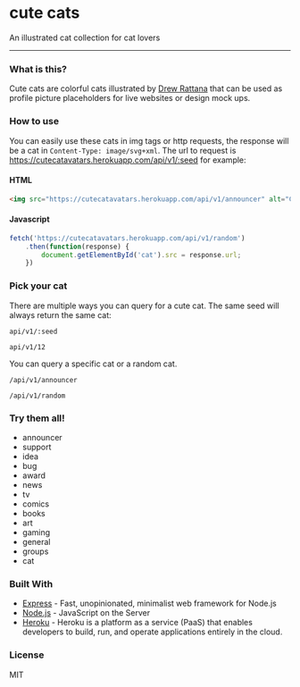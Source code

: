 # cute cats
An illustrated cat collection for cat lovers

---

### What is this?
Cute cats are colorful cats illustrated by [Drew Rattana](http://andrewrattana.com) that can be used as profile picture placeholders for live websites or design mock ups.

### How to use
You can easily use these cats in img tags or http requests, the response will be a cat in `Content-Type: image/svg+xml`. The url to request is https://cutecatavatars.herokuapp.com/api/v1/:seed for example:
#### HTML
```html
<img src="https://cutecatavatars.herokuapp.com/api/v1/announcer" alt="Cute announcer cat">
```
#### Javascript
```javascript
fetch('https://cutecatavatars.herokuapp.com/api/v1/random')
    .then(function(response) {
        document.getElementById('cat').src = response.url;
    })
```

### Pick your cat
There are multiple ways you can query for a cute cat.
The same seed will always return the same cat:
```
api/v1/:seed
```
```
api/v1/12
```
You can query a specific cat or a random cat.
```
/api/v1/announcer
```
```
/api/v1/random
```
### Try them all!
* announcer
* support
* idea
* bug
* award
* news
* tv
* comics
* books
* art
* gaming
* general
* groups
* cat

### Built With
* [Express](https://expressjs.com/) - Fast, unopinionated, minimalist web framework for Node.js
* [Node.js](https://nodejs.org/) - JavaScript on the Server
* [Heroku](https://www.heroku.com/) - Heroku is a platform as a service (PaaS) that enables developers to build, run, and operate applications entirely in the cloud.


### License
MIT
